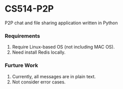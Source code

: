 # CS514-P2P
P2P chat and file sharing application written in Python

### Requirements
1. Require Linux-based OS (not including MAC OS).
2. Need install Redis locally.

### Furture Work
1. Currently, all messages are in plain text.
2. Not consider error cases.